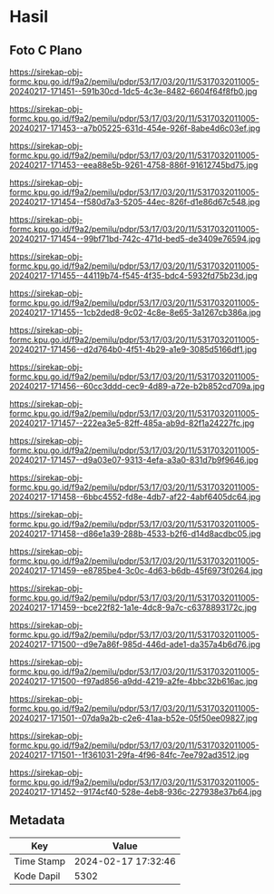# Hasil

## Foto C Plano

https://sirekap-obj-formc.kpu.go.id/f9a2/pemilu/pdpr/53/17/03/20/11/5317032011005-20240217-171451--591b30cd-1dc5-4c3e-8482-6604f64f8fb0.jpg

https://sirekap-obj-formc.kpu.go.id/f9a2/pemilu/pdpr/53/17/03/20/11/5317032011005-20240217-171453--a7b05225-631d-454e-926f-8abe4d6c03ef.jpg

https://sirekap-obj-formc.kpu.go.id/f9a2/pemilu/pdpr/53/17/03/20/11/5317032011005-20240217-171453--eea88e5b-9261-4758-886f-91612745bd75.jpg

https://sirekap-obj-formc.kpu.go.id/f9a2/pemilu/pdpr/53/17/03/20/11/5317032011005-20240217-171454--f580d7a3-5205-44ec-826f-d1e86d67c548.jpg

https://sirekap-obj-formc.kpu.go.id/f9a2/pemilu/pdpr/53/17/03/20/11/5317032011005-20240217-171454--99bf71bd-742c-471d-bed5-de3409e76594.jpg

https://sirekap-obj-formc.kpu.go.id/f9a2/pemilu/pdpr/53/17/03/20/11/5317032011005-20240217-171455--44119b74-f545-4f35-bdc4-5932fd75b23d.jpg

https://sirekap-obj-formc.kpu.go.id/f9a2/pemilu/pdpr/53/17/03/20/11/5317032011005-20240217-171455--1cb2ded8-9c02-4c8e-8e65-3a1267cb386a.jpg

https://sirekap-obj-formc.kpu.go.id/f9a2/pemilu/pdpr/53/17/03/20/11/5317032011005-20240217-171456--d2d764b0-4f51-4b29-a1e9-3085d5166df1.jpg

https://sirekap-obj-formc.kpu.go.id/f9a2/pemilu/pdpr/53/17/03/20/11/5317032011005-20240217-171456--60cc3ddd-cec9-4d89-a72e-b2b852cd709a.jpg

https://sirekap-obj-formc.kpu.go.id/f9a2/pemilu/pdpr/53/17/03/20/11/5317032011005-20240217-171457--222ea3e5-82ff-485a-ab9d-82f1a24227fc.jpg

https://sirekap-obj-formc.kpu.go.id/f9a2/pemilu/pdpr/53/17/03/20/11/5317032011005-20240217-171457--d9a03e07-9313-4efa-a3a0-831d7b9f9646.jpg

https://sirekap-obj-formc.kpu.go.id/f9a2/pemilu/pdpr/53/17/03/20/11/5317032011005-20240217-171458--6bbc4552-fd8e-4db7-af22-4abf6405dc64.jpg

https://sirekap-obj-formc.kpu.go.id/f9a2/pemilu/pdpr/53/17/03/20/11/5317032011005-20240217-171458--d86e1a39-288b-4533-b2f6-d14d8acdbc05.jpg

https://sirekap-obj-formc.kpu.go.id/f9a2/pemilu/pdpr/53/17/03/20/11/5317032011005-20240217-171459--e8785be4-3c0c-4d63-b6db-45f6973f0264.jpg

https://sirekap-obj-formc.kpu.go.id/f9a2/pemilu/pdpr/53/17/03/20/11/5317032011005-20240217-171459--bce22f82-1a1e-4dc8-9a7c-c6378893172c.jpg

https://sirekap-obj-formc.kpu.go.id/f9a2/pemilu/pdpr/53/17/03/20/11/5317032011005-20240217-171500--d9e7a86f-985d-446d-ade1-da357a4b6d76.jpg

https://sirekap-obj-formc.kpu.go.id/f9a2/pemilu/pdpr/53/17/03/20/11/5317032011005-20240217-171500--f97ad856-a9dd-4219-a2fe-4bbc32b616ac.jpg

https://sirekap-obj-formc.kpu.go.id/f9a2/pemilu/pdpr/53/17/03/20/11/5317032011005-20240217-171501--07da9a2b-c2e6-41aa-b52e-05f50ee09827.jpg

https://sirekap-obj-formc.kpu.go.id/f9a2/pemilu/pdpr/53/17/03/20/11/5317032011005-20240217-171501--1f361031-29fa-4f96-84fc-7ee792ad3512.jpg

https://sirekap-obj-formc.kpu.go.id/f9a2/pemilu/pdpr/53/17/03/20/11/5317032011005-20240217-171452--9174cf40-528e-4eb8-936c-227938e37b64.jpg


## Metadata

| Key        | Value               |
| ---------- | ------------------- |
| Time Stamp | 2024-02-17 17:32:46 |
| Kode Dapil | 5302                |



